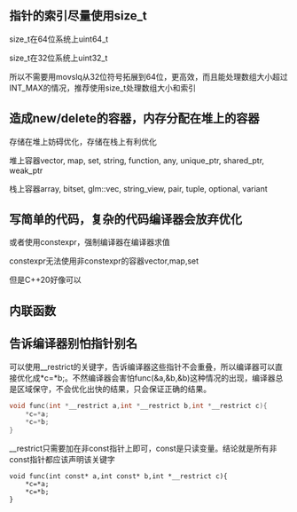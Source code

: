## 指针的索引尽量使用size_t

size_t在64位系统上uint64_t

size_t在32位系统上uint32_t

所以不需要用movslq从32位符号拓展到64位，更高效，而且能处理数组大小超过INT_MAX的情况，推荐使用size_t处理数组大小和索引

## 造成new/delete的容器，内存分配在堆上的容器

存储在堆上妨碍优化，存储在栈上有利优化

堆上容器vector, map, set, string, function, any, unique_ptr, shared_ptr, weak_ptr

栈上容器array, bitset, glm::vec, string_view, pair, tuple, optional, variant

## 写简单的代码，复杂的代码编译器会放弃优化

或者使用constexpr，强制编译器在编译器求值

constexpr无法使用非constexpr的容器vector,map,set

但是C++20好像可以

## 内联函数





## 告诉编译器别怕指针别名

可以使用__restrict的关键字，告诉编译器这些指针不会重叠，所以编译器可以直接优化成\*c=\*b;。不然编译器会害怕func(&a,&b,&b)这种情况的出现，编译器总是区域保守，不会优化出快的结果，只会保证正确的结果。

```c++
void func(int *__restrict a,int *__restrict b,int *__restrict c){
	*c=*a;
	*c=*b;
}
```

__restrict只需要加在非const指针上即可，const是只读变量。结论就是所有非const指针都应该声明该关键字

```
void func(int const* a,int const* b,int *__restrict c){
	*c=*a;
	*c=*b;
}
```

